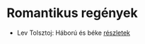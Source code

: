 # Romantikus regények

- Lev Tolsztoj: Háború és béke [részletek](_details/Lev%20Tolsztoj.md#id_563)